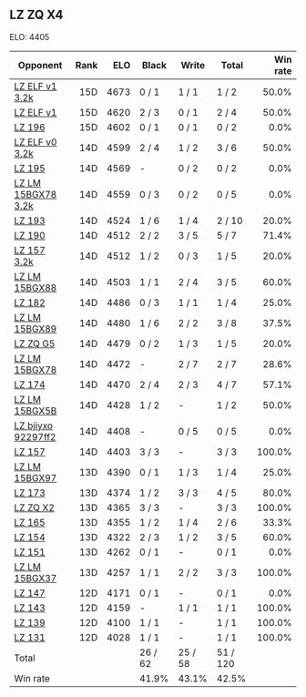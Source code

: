 ## LZ ZQ X4 ##

ELO: 4405

Opponent | Rank | ELO | Black | Write | Total | Win rate
---------|-----:|----:|-------|-------|-------|-------:
[LZ ELF v1 3.2k](LZ%20ELF%20v1%203.2k.md) | 15D | 4673 | 0 / 1 | 1 / 1 | 1 / 2 | 50.0%
[LZ ELF v1](LZ%20ELF%20v1.md) | 15D | 4620 | 2 / 3 | 0 / 1 | 2 / 4 | 50.0%
[LZ 196](LZ%20196.md) | 15D | 4602 | 0 / 1 | 0 / 1 | 0 / 2 | 0.0%
[LZ ELF v0 3.2k](LZ%20ELF%20v0%203.2k.md) | 14D | 4599 | 2 / 4 | 1 / 2 | 3 / 6 | 50.0%
[LZ 195](LZ%20195.md) | 14D | 4569 | - | 0 / 2 | 0 / 2 | 0.0%
[LZ LM 15BGX78 3.2k](LZ%20LM%2015BGX78%203.2k.md) | 14D | 4559 | 0 / 3 | 0 / 2 | 0 / 5 | 0.0%
[LZ 193](LZ%20193.md) | 14D | 4524 | 1 / 6 | 1 / 4 | 2 / 10 | 20.0%
[LZ 190](LZ%20190.md) | 14D | 4512 | 2 / 2 | 3 / 5 | 5 / 7 | 71.4%
[LZ 157 3.2k](LZ%20157%203.2k.md) | 14D | 4512 | 1 / 2 | 0 / 3 | 1 / 5 | 20.0%
[LZ LM 15BGX88](LZ%20LM%2015BGX88.md) | 14D | 4503 | 1 / 1 | 2 / 4 | 3 / 5 | 60.0%
[LZ 182](LZ%20182.md) | 14D | 4486 | 0 / 3 | 1 / 1 | 1 / 4 | 25.0%
[LZ LM 15BGX89](LZ%20LM%2015BGX89.md) | 14D | 4480 | 1 / 6 | 2 / 2 | 3 / 8 | 37.5%
[LZ ZQ G5](LZ%20ZQ%20G5.md) | 14D | 4479 | 0 / 2 | 1 / 3 | 1 / 5 | 20.0%
[LZ LM 15BGX78](LZ%20LM%2015BGX78.md) | 14D | 4472 | - | 2 / 7 | 2 / 7 | 28.6%
[LZ 174](LZ%20174.md) | 14D | 4470 | 2 / 4 | 2 / 3 | 4 / 7 | 57.1%
[LZ LM 15BGX5B](LZ%20LM%2015BGX5B.md) | 14D | 4428 | 1 / 2 | - | 1 / 2 | 50.0%
[LZ bjiyxo 92297ff2](LZ%20bjiyxo%2092297ff2.md) | 14D | 4408 | - | 0 / 5 | 0 / 5 | 0.0%
[LZ 157](LZ%20157.md) | 14D | 4403 | 3 / 3 | - | 3 / 3 | 100.0%
[LZ LM 15BGX97](LZ%20LM%2015BGX97.md) | 13D | 4390 | 0 / 1 | 1 / 3 | 1 / 4 | 25.0%
[LZ 173](LZ%20173.md) | 13D | 4374 | 1 / 2 | 3 / 3 | 4 / 5 | 80.0%
[LZ ZQ X2](LZ%20ZQ%20X2.md) | 13D | 4365 | 3 / 3 | - | 3 / 3 | 100.0%
[LZ 165](LZ%20165.md) | 13D | 4355 | 1 / 2 | 1 / 4 | 2 / 6 | 33.3%
[LZ 154](LZ%20154.md) | 13D | 4322 | 2 / 3 | 1 / 2 | 3 / 5 | 60.0%
[LZ 151](LZ%20151.md) | 13D | 4262 | 0 / 1 | - | 0 / 1 | 0.0%
[LZ LM 15BGX37](LZ%20LM%2015BGX37.md) | 13D | 4257 | 1 / 1 | 2 / 2 | 3 / 3 | 100.0%
[LZ 147](LZ%20147.md) | 12D | 4171 | 0 / 1 | - | 0 / 1 | 0.0%
[LZ 143](LZ%20143.md) | 12D | 4159 | - | 1 / 1 | 1 / 1 | 100.0%
[LZ 139](LZ%20139.md) | 12D | 4100 | 1 / 1 | - | 1 / 1 | 100.0%
[LZ 131](LZ%20131.md) | 12D | 4028 | 1 / 1 | - | 1 / 1 | 100.0%
Total | | | 26 / 62 | 25 / 58 | 51 / 120 | 
Win rate| | | 41.9% | 43.1% | 42.5% | 
